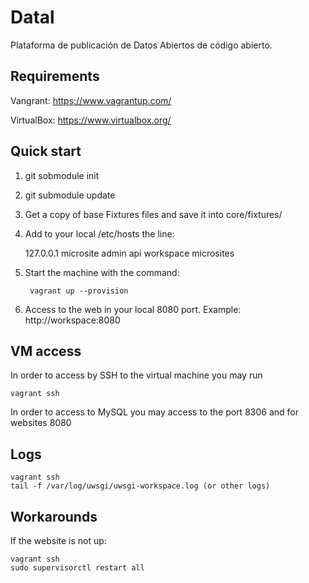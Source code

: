 
Datal
=====
Plataforma de publicación de Datos Abiertos de código abierto.


Requirements
------------

Vangrant: https://www.vagrantup.com/

VirtualBox: https://www.virtualbox.org/


Quick start
-----------

1. git sobmodule init
2. git submodule update
3. Get a copy of base Fixtures files and save it into core/fixtures/ 
4. Add to your local /etc/hosts the line: 
    
    127.0.0.1 microsite admin api workspace microsites

5. Start the machine with the command: 

        vagrant up --provision

6. Access to the web in your local 8080 port. Example: http://workspace:8080


VM access
---------


In order to access by SSH to the virtual machine you may run

    vagrant ssh


In order to access to MySQL you may access to the port 8306 and for websites 8080



Logs
----

    vagrant ssh
    tail -f /var/log/uwsgi/uwsgi-workspace.log (or other logs)
    

Workarounds
-----------

If the website is not up:

    vagrant ssh
    sudo supervisorctl restart all

